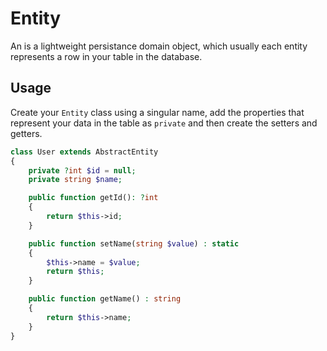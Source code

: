 # Entity

An is a lightweight persistance domain object, which usually each entity represents a row in your table in the database.

## Usage

Create your `Entity` class using a singular name, add the properties that represent your data in the table as `private` and then create the setters and getters. 

```php
class User extends AbstractEntity
{
    private ?int $id = null;
    private string $name;

    public function getId(): ?int
    {
        return $this->id;
    }

    public function setName(string $value) : static
    {
        $this->name = $value;
        return $this;
    }

    public function getName() : string 
    {
        return $this->name;
    }
}
```